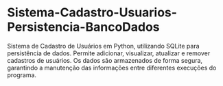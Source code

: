 # Sistema-Cadastro-Usuarios-Persistencia-BancoDados
Sistema de Cadastro de Usuários em Python, utilizando SQLite para persistência de dados. Permite adicionar, visualizar, atualizar e remover cadastros de usuários. Os dados são armazenados de forma segura, garantindo a manutenção das informações entre diferentes execuções do programa.
